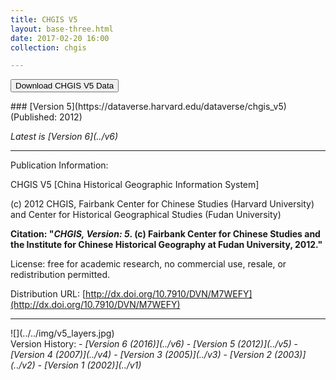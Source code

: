 ```yaml
---
title: CHGIS V5
layout: base-three.html
date: 2017-02-20 16:00
collection: chgis

---
```


<form method="get" style="display: inline;" action="https://dataverse.harvard.edu/dataverse/chgis_v5" target="_new"><button class="button">Download CHGIS V5 Data</button></form>
<p>
### [Version 5](https://dataverse.harvard.edu/dataverse/chgis_v5) (Published: 2012)

<p>
<i>Latest is [Version 6](../v6)</i>

--- 

Publication Information:

CHGIS V5 [China Historical Geographic Information System]

(c) 2012 CHGIS, Fairbank Center for Chinese Studies (Harvard University) and
Center for Historical Geographical Studies (Fudan University)


**Citation: "_CHGIS, Version: 5_. (c) Fairbank Center for Chinese Studies and the Institute for Chinese Historical Geography at Fudan University, 2012."**

License: free for academic research, no commercial use, resale, or redistribution permitted.

Distribution URL: [http://dx.doi.org/10.7910/DVN/M7WEFY](http://dx.doi.org/10.7910/DVN/M7WEFY)

---
 <div class="maps">
![](../../img/v5_layers.jpg)
 </div>
Version History:
- <i>[Version 6 (2016)](../v6)</i>
- <i>[Version 5 (2012)](../v5)</i>
- <i>[Version 4 (2007)](../v4)</i>
- <i>[Version 3 (2005)](../v3)</i>
- <i>[Version 2 (2003)](../v2)</i>
- <i>[Version 1 (2002)](../v1)</i>